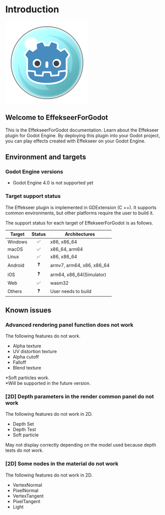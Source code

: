 ﻿# Introduction

![](../img/Godot_effekseer.png)

## Welcome to EffekseerForGodot
This is the EffekseerForGodot documentation.
Learn about the Effekseer plugin for Godot Engine.
By deploying this plugin into your Godot project, you can play effects created with Effekseer on your Godot Engine.

## Environment and targets

### Godot Engine versions
- Godot Engine 4.0 is not supported yet

### Target support status

The Effekseer plugin is implemented in GDExtension (C ++).
It supports common environments, but other platforms require the user to build it.

The support status for each target of EffekseerForGodot is as follows.

| Target | Status | Architectures |
|-----------|:-------:|---------------|
| Windows   | ✅ | x86, x86_64 |
| macOS     | ✅ | x86_64, arm64 |
| Linux     | ✅ | x86, x86_64 |
| Android   | ❓ | armv7, arm64, x86, x86_64 |
| iOS       | ❓ | arm64, x86_64(Simulator) |
| Web       | ✅ | wasm32 |
| Others    | ❓ | User needs to build | 


## Known issues

### Advanced rendering panel function does not work

The following features do not work.

- Alpha texture
- UV distortion texture
- Alpha cutoff
- Falloff
- Blend texture

*Soft particles work.  
*Will be supported in the future version.  

### [2D] Depth parameters in the render common panel do not work

The following features do not work in 2D.

- Depth Set
- Depth Test
- Soft particle

May not display correctly depending on the model used because depth tests do not work.

### [2D] Some nodes in the material do not work

The following features do not work in 2D.

- VertexNormal
- PixelNormal
- VertexTangent
- PixelTangent
- Light
